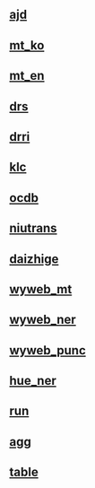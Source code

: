## [ajd](./ajd.py)

## [mt_ko](./mt_ko.py)

## [mt_en](./mt_en.py)

## [drs](./drs.py)

## [drri](./drri.py)

## [klc](./klc.py)

## [ocdb](./ocdb.py)

## [niutrans](./niutrans.py)

## [daizhige](./daizhige.py)

## [wyweb_mt](./wyweb_mt.py)

## [wyweb_ner](./wyweb_ner.py)

## [wyweb_punc](./wyweb_punc.py)

## [hue_ner](./hue_ner.py)

## [run](./run.py)

## [agg](./agg.py)

## [table](./table.py)
